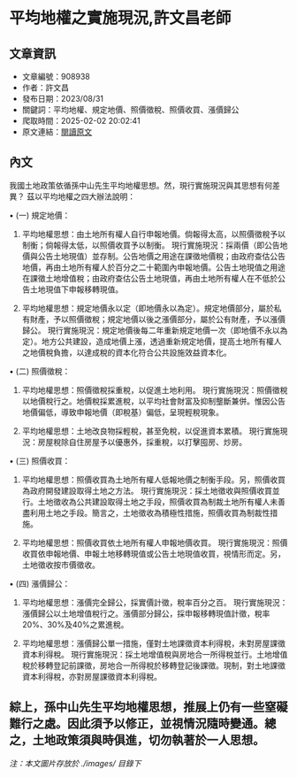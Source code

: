 # 平均地權之實施現況,許文昌老師

## 文章資訊
- 文章編號：908938
- 作者：許文昌
- 發布日期：2023/08/31
- 關鍵詞：平均地權、規定地價、照價徵稅、照價收買、漲價歸公
- 爬取時間：2025-02-02 20:02:41
- 原文連結：[閱讀原文](https://real-estate.get.com.tw/Columns/detail.aspx?no=908938)

## 內文
我國土地政策依循孫中山先生平均地權思想。然，現行實施現況與其思想有何差異？ 茲以平均地權之四大辦法說明：

• (一) 規定地價：

1. 平均地權思想：由土地所有權人自行申報地價。倘報得太高，以照價徵稅予以制衡；倘報得太低，以照價收買予以制衡。 現行實施現況：採兩價（即公告地價與公告土地現值）並存制。公告地價之用途在課徵地價稅；由政府查估公告地價，再由土地所有權人於百分之二十範圍內申報地價。公告土地現值之用途在課徵土地增值稅；由政府查估公告土地現值，再由土地所有權人在不低於公告土地現值下申報移轉現值。

2. 平均地權思想：規定地價永以定（即地價永以為定）。規定地價部分，屬於私有財產，予以照價徵稅；規定地價以後之漲價部分，屬於公有財產，予以漲價歸公。 現行實施現況：規定地價後每二年重新規定地價一次（即地價不永以為定）。地方公共建設，造成地價上漲，透過重新規定地價，提高土地所有權人之地價稅負擔，以達成稅的資本化符合公共設施效益資本化。

• (二) 照價徵稅：

1. 平均地權思想：照價徵稅採重稅，以促進土地利用。 現行實施現況：照價徵稅以地價稅行之。地價稅採累進稅，以平均社會財富及抑制壟斷兼併。惟因公告地價偏低，導致申報地價（即稅基）偏低，呈現輕稅現象。

2. 平均地權思想：土地改良物採輕稅，甚至免稅，以促進資本累積。 現行實施現況：房屋稅除自住房屋予以優惠外，採重稅，以打擊囤房、炒房。

• (三) 照價收買：

1. 平均地權思想：照價收買為土地所有權人低報地價之制衡手段。另，照價收買為政府開發建設取得土地之方法。 現行實施現況：採土地徵收與照價收買並行。土地徵收為公共建設取得土地之手段，照價收買為制裁土地所有權人未善盡利用土地之手段。簡言之，土地徵收為積極性措施，照價收買為制裁性措施。

2. 平均地權思想：照價收買依土地所有權人申報地價收買。 現行實施現況：照價收買依申報地價、申報土地移轉現值或公告土地現值收買，視情形而定。另，土地徵收按市價徵收。

• (四) 漲價歸公：

1. 平均地權思想：漲價完全歸公，採實價計徵，稅率百分之百。 現行實施現況：漲價歸公以土地增值稅行之。漲價部分歸公，採申報移轉現值計徵，稅率20%、30%及40%之累進稅。

2. 平均地權思想：漲價歸公單一措施，僅對土地課徵資本利得稅，未對房屋課徵資本利得稅。 現行實施現況：採土地增值稅與房地合一所得稅並行。土地增值稅於移轉登記前課徵，房地合一所得稅於移轉登記後課徵。現制，對土地課徵資本利得稅，亦對房屋課徵資本利得稅。

綜上，孫中山先生平均地權思想，推展上仍有一些窒礙難行之處。因此須予以修正，並視情況隨時變通。總之，土地政策須與時俱進，切勿執著於一人思想。
---
*注：本文圖片存放於 ./images/ 目錄下*

